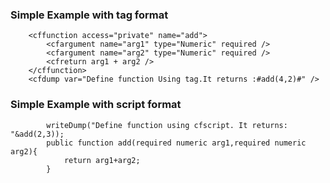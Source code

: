### Simple Example with tag format

```lucee+trycf
 	<cffunction access="private" name="add">
		<cfargument name="arg1" type="Numeric" required />
		<cfargument name="arg2" type="Numeric" required />
	 	<cfreturn arg1 + arg2 />
	</cffunction>
	<cfdump var="Define function Using tag.It returns :#add(4,2)#" />
```

### Simple Example with script format

```luceescript+trycf
		writeDump("Define function using cfscript. It returns: "&add(2,3));
		public function add(required numeric arg1,required numeric arg2){
			return arg1+arg2;
		}
```